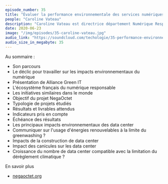 ```yaml
---
episode_number: 35
title: "Évaluer la performance environnementale des services numériques"
people: "Caroline Vateau"
description: "Caroline Vateau est directrice département Numérique Responsable de APL Data Center et secrétaire générale de l'association Alliance Green IT. On parle de son parcours dans le domaine de l'énergie, de sa création de son entreprise Neutreo dans le domaine du numérique responsable, de l'association Alliance Green IT, du projet NegaOctet et bien sûr des impacts environnementaux du numérique notamment ceux des data center et du cloud."
date: 2020-06-23
image: "/img/episodes/35-caroline-vateau.jpg"
audio_link: "https://soundcloud.com/techologie/35-performance-environnementale-services-numeriques-caroline-vateau"
audio_size_in_megabyte: 35
---
```


Au sommaire :

* Son parcours
* Le déclic pour travailler sur les impacts environnementaux du numérique
* Présentation de Alliance Green IT
* L'écosystème français du numérique responsable
* Les initiatives similaires dans le monde
* Objectif du projet NegaOctet
* Typologie de projets étudiés
* Résultats et livrables attendus
* Indicateurs pris en compte
* Échéance des résultats
* Les principaux impacts environnementaux des data center
* Communiquer sur l'usage d'énergies renouvelables à la limite du greenwashing ?
* Impacts de la construction de data center
* Impact des canicules sur les data center
* Croissance du nombre de data center compatible avec la limitation du dérèglement climatique ?

<div class="block">

En savoir plus

* [negaoctet.org](https://negaoctet.org/)

</div>

